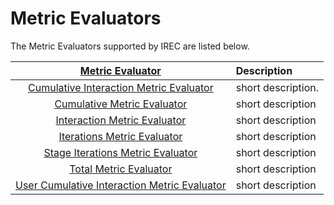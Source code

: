 # Metric Evaluators

The Metric Evaluators supported by IREC are listed below.

| [Metric Evaluator](https://github.com/heitor57/irec/blob/master/irec/metric_evaluators/MetricEvaluator.py) | Description
| :---: | :--- |
| [Cumulative Interaction Metric Evaluator](https://github.com/heitor57/irec/blob/master/irec/metric_evaluators/CumulativeInteractionMetricEvaluator.py) | short description.
| [Cumulative Metric Evaluator](https://github.com/heitor57/irec/blob/master/irec/metric_evaluators/CumulativeMetricEvaluator.py) | short description  
| [Interaction Metric Evaluator](https://github.com/heitor57/irec/blob/master/irec/metric_evaluators/InteractionMetricEvaluator.py) | short description  
| [Iterations Metric Evaluator](https://github.com/heitor57/irec/blob/master/irec/metric_evaluators/IterationsMetricEvaluator.py) | short description 
| [Stage Iterations Metric Evaluator](https://github.com/heitor57/irec/blob/master/irec/metric_evaluators/StageIterationsMetricEvaluator.py) | short description 
| [Total Metric Evaluator](https://github.com/heitor57/irec/blob/master/irec/metric_evaluators/TotalMetricEvaluator.py) | short description 
| [User Cumulative Interaction Metric Evaluator](https://github.com/heitor57/irec/blob/master/irec/metric_evaluators/UserCumulativeInteractionMetricEvaluator.py) | short description 
